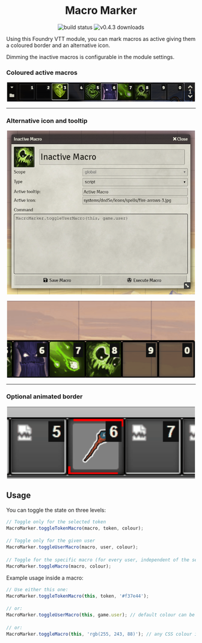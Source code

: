 <h1 align="center">Macro Marker</h1>
<p align="center">
<img src="https://github.com/janssen-io/foundry-macro-marker/workflows/MacroMarker%20CI/badge.svg" alt="build status" /> <img src="https://img.shields.io/github/downloads-pre/janssen-io/foundry-macro-marker/v0.4.3/macro-marker.zip?label=v0.4.3" alt="v0.4.3 downloads" />
</p>

Using this Foundry VTT module, you can mark macros as active giving them a coloured border and an alternative icon.

Dimming the inactive macros is configurable in the module settings.

### Coloured active macros
<p align="center">
<img src="./img/mm-dim.png" width="500px" />
</p>

---

### Alternative icon and tooltip
<p align="center">
<img src="./img/mm-config.png" width="500px" />
</p>
<p align="center">
<img src="./img/mm-tooltip.gif" width="500px" />
</p>

---

### Optional animated border
<p align="center">
<img src="./img/mm-animation.gif" width="500px" />
</p>

## Usage
You can toggle the state on three levels:

```js
// Toggle only for the selected token
MacroMarker.toggleTokenMacro(macro, token, colour);

// Toggle only for the given user
MacroMarker.toggleUserMacro(macro, user, colour);  

// Toggle for the specific macro (for every user, independent of the selected token)
MacroMarker.toggleMacro(macro, colour);
```` 

Example usage inside a macro:
```js
// Use either this one:
MacroMarker.toggleTokenMacro(this, token, '#f37e44');

// or:
MacroMarker.toggleUserMacro(this, game.user); // default colour can be configured in settings

// or:
MacroMarker.toggleMacro(this, 'rgb(255, 243, 88)'); // any CSS colour is valid
```
